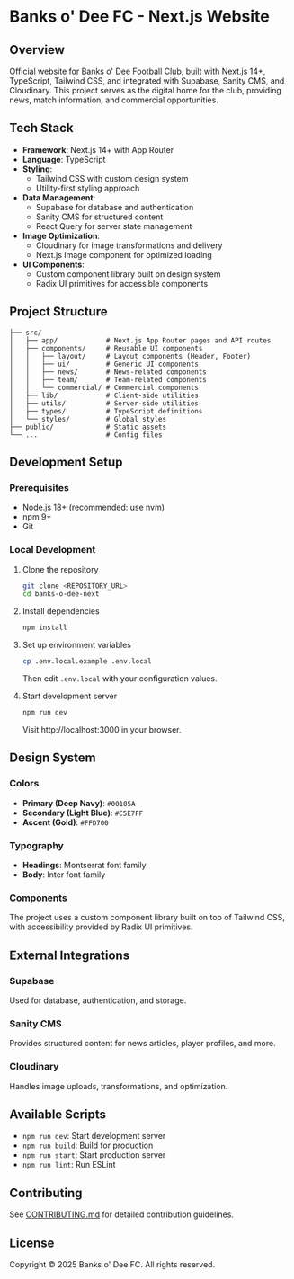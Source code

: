 
# Banks o' Dee FC - Next.js Website

## Overview
Official website for Banks o' Dee Football Club, built with Next.js 14+, TypeScript, Tailwind CSS, and integrated with Supabase, Sanity CMS, and Cloudinary. This project serves as the digital home for the club, providing news, match information, and commercial opportunities.

## Tech Stack
- **Framework**: Next.js 14+ with App Router
- **Language**: TypeScript
- **Styling**: 
  - Tailwind CSS with custom design system
  - Utility-first styling approach
- **Data Management**:
  - Supabase for database and authentication
  - Sanity CMS for structured content
  - React Query for server state management
- **Image Optimization**:
  - Cloudinary for image transformations and delivery
  - Next.js Image component for optimized loading
- **UI Components**:
  - Custom component library built on design system
  - Radix UI primitives for accessible components

## Project Structure
```
├── src/
│   ├── app/            # Next.js App Router pages and API routes
│   ├── components/     # Reusable UI components
│   │   ├── layout/     # Layout components (Header, Footer)
│   │   ├── ui/         # Generic UI components
│   │   ├── news/       # News-related components
│   │   ├── team/       # Team-related components
│   │   └── commercial/ # Commercial components
│   ├── lib/            # Client-side utilities
│   ├── utils/          # Server-side utilities
│   ├── types/          # TypeScript definitions
│   └── styles/         # Global styles
├── public/             # Static assets
└── ...                 # Config files
```

## Development Setup

### Prerequisites
- Node.js 18+ (recommended: use nvm)
- npm 9+
- Git

### Local Development
1. Clone the repository
   ```bash
   git clone <REPOSITORY_URL>
   cd banks-o-dee-next
   ```

2. Install dependencies
   ```bash
   npm install
   ```

3. Set up environment variables
   ```bash
   cp .env.local.example .env.local
   ```
   Then edit `.env.local` with your configuration values.

4. Start development server
   ```bash
   npm run dev
   ```
   Visit http://localhost:3000 in your browser.

## Design System

### Colors
- **Primary (Deep Navy)**: `#00105A`
- **Secondary (Light Blue)**: `#C5E7FF`
- **Accent (Gold)**: `#FFD700`

### Typography
- **Headings**: Montserrat font family
- **Body**: Inter font family

### Components
The project uses a custom component library built on top of Tailwind CSS, with accessibility provided by Radix UI primitives.

## External Integrations

### Supabase
Used for database, authentication, and storage.

### Sanity CMS
Provides structured content for news articles, player profiles, and more.

### Cloudinary
Handles image uploads, transformations, and optimization.

## Available Scripts
- `npm run dev`: Start development server
- `npm run build`: Build for production
- `npm run start`: Start production server
- `npm run lint`: Run ESLint

## Contributing
See [CONTRIBUTING.md](./CONTRIBUTING.md) for detailed contribution guidelines.

## License
Copyright © 2025 Banks o' Dee FC. All rights reserved.

